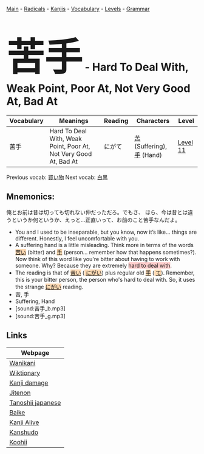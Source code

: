 <style> bigfont {font-size: 100px}</style>
[Main](../README.md) -
[Radicals](../radicals.md) -
[Kanjis](../kanjis.md) -
[Vocabulary](../vocabulary.md) -
[Levels](../levels.md) -
[Grammar](../grammar.md)
# <bigfont> 苦手</bigfont> - Hard To Deal With, Weak Point, Poor At, Not Very Good At, Bad At 

| Vocabulary | Meanings | Reading | Characters | Level |
| --- | --- | --- | --- | --- |
| 苦手 | Hard To Deal With, Weak Point, Poor At, Not Very Good At, Bad At | にがて |  [苦](../kanjis/苦.md) (Suffering), [手](../kanjis/手.md) (Hand) | [Level 11](../levels/wk_level11.md) |

Previous vocab: [買い物](買い物.md) Next vocab: [白黒](白黒.md) 

## Mnemonics:
俺とお前は昔は切っても切れない仲だっただろ。でもさ、 ほら、今は昔とは違うというか何というか、えっと…正直いって、お前のこと苦手なんだよ。
* You and I used to be inseparable, but you know, now it’s like… things are different. Honestly, I feel uncomfortable with you.
* A suffering hand is a little misleading. Think more in terms of the words <span style="background-color:#fed8b1"> [苦い](https://jisho.org/search/苦い)</span> (bitter) and <span style="background-color:#fed8b1"> [手](https://jisho.org/search/手)</span> (person... remember how that happens sometimes?). Now think of this word like you're bitter about having to work with someone. Why? Because they are extremely <span style="background-color:#ffcccb"> hard to deal with</span>.
* The reading is that of <span style="background-color:#fed8b1"> [苦い](https://jisho.org/search/苦い)</span> (<span style="background-color:#fed8b1"> [にがい](https://jisho.org/search/にがい)</span>) plus regular old <span style="background-color:#fed8b1"> [手](https://jisho.org/search/手)</span> (<span style="background-color:#fed8b1"> [て](https://jisho.org/search/て)</span>). Remember, this is your bitter person, the person who's hard to deal with. So, it uses the strange <span style="background-color:#fed8b1"> [にがい](https://jisho.org/search/にがい)</span> reading.
* 苦, 手
* Suffering, Hand
* [sound:苦手_b.mp3]
* [sound:苦手_g.mp3]


## Links 

| Webpage |
| --- |
| [Wanikani          ](https://www.wanikani.com/kanji/苦手) |
| [Wiktionary        ](https://en.wiktionary.org/wiki/苦手) |
| [Kanji damage      ](http://www.kanjidamage.com/kanji/search?utf8=✓&q=苦手) |
| [Jitenon           ](https://jitenon.com/kanji/苦手) |
| [Tanoshii japanese ](https://www.tanoshiijapanese.com/dictionary/kanji.cfm?k=苦手) |
| [Baike             ](https://baike.baidu.com/item/苦手) |
| [Kanji Alive       ](https://app.kanjialive.com/苦手) |
| [Kanshudo          ](https://www.kanshudo.com/searchmn?q=苦手) |
| [Koohii            ](https://kanji.koohii.com/study/kanji/苦手) |
